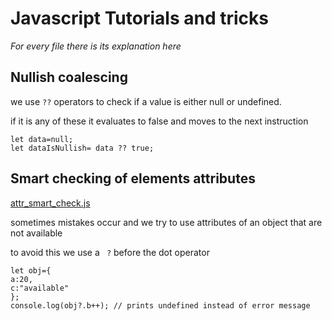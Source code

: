 # Javascript Tutorials and tricks
*For every file there is its explanation here*
## Nullish coalescing
we use ` ?? ` operators to check if a value is either null or undefined.

if it is any of these it evaluates to false and moves to the next instruction
```
let data=null;
let dataIsNullish= data ?? true;
```
## Smart checking of elements attributes
<a href="https://github.com/eugenesang/JsBasics/blob/main/attr_smart_check.js"> attr_smart_check.js</a>

sometimes mistakes occur and we try to use attributes of an object that are not available

to avoid this we use a ` ?` before the dot operator
```
let obj={
a:20,
c:"available"
};
console.log(obj?.b++); // prints undefined instead of error message
```
